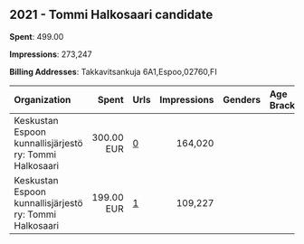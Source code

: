 ## 2021 - Tommi Halkosaari candidate 
**Spent**: 499.00

**Impressions**: 273,247

**Billing Addresses**: Takkavitsankuja 6A1,Espoo,02760,FI

|Organization|Spent|Urls|Impressions|Genders|Age Brackets|Country Codes|
|:---|---:|:---|---:|:---|:---|:---|
|Keskustan Espoon kunnallisjärjestö ry: Tommi Halkosaari|300.00 EUR|[0](https://www.snap.com/political-ads/asset/80b8240c21fa8c02f05c63b5dbe048decb6d82ac8c46b277f5e6c54c62cb62e7?mediaType=mp4)|164,020|||finland|
|Keskustan Espoon kunnallisjärjestö ry: Tommi Halkosaari|199.00 EUR|[1](https://www.snap.com/political-ads/asset/3fbac8f9c3643a5743ddc20e3e97a07ea0e08017e07c884dfd9dd1726545ebfe?mediaType=jpeg)|109,227|||finland|
